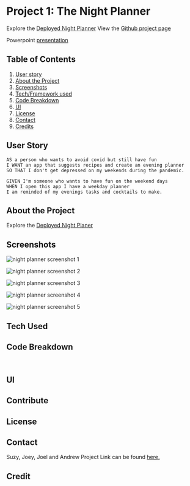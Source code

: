 # Project 1: The Night Planner


Explore the [Deployed Night Planner](https://suzylebel.github.io/BreakoutRoom_17)
View the [Github project page](https://suzylebel.github.io/BreakoutRoom_17/)

Powerpoint [presentation](https://docs.google.com/presentation/d/1kHslFU9VMagozCVwg9CpfOCZM6SEZ5OpI9HsKvekrzk/edit?usp=sharing)


## Table of Contents
1. [User story](#User-story)
2. [About the Project](#About-the-Project)
3. [Screenshots](#Screenshots)
4. [Tech/Framework used](#Tech-Used)
5. [Code Breakdown](Code-Breakdown)
6. [UI](#UI)
7. [License](#License)
8. [Contact](#Contact)
9. [Credits](#Credit)

## User Story

```
AS a person who wants to avoid covid but still have fun
I WANT an app that suggests recipes and create an evening planner
SO THAT I don't get depressed on my weekends during the pandemic.

GIVEN I'm someone who wants to have fun on the weekend days
WHEN I open this app I have a weekday planner
I am reminded of my evenings tasks and cocktails to make.
```


## About the Project

Explore the [Deployed Night Planer](https://suzylebel.github.io/BreakoutRoom_17/)

## Screenshots

![night planner screenshot 1](https://user-images.githubusercontent.com/69170823/96393375-c8a37980-1173-11eb-8d0a-8fb37424e129.png)

![night planner screenshot 2](https://user-images.githubusercontent.com/69170823/96393431-effa4680-1173-11eb-8778-6cabd78db787.png)

![night planner screenshot 3](https://user-images.githubusercontent.com/69170823/96393494-20da7b80-1174-11eb-9527-9c9c5e18a63e.png)

![night planner screenshot 4](https://user-images.githubusercontent.com/69170823/96393525-3e0f4a00-1174-11eb-9ccb-d6d015c16e58.png)

![night planner screenshot 5](https://user-images.githubusercontent.com/69170823/96393601-757df680-1174-11eb-9912-c3851f2beb0e.png)


## Tech Used


## Code Breakdown


![]()

![]()


## UI


## Contribute


## License 

 
## Contact 

Suzy, Joey, Joel and Andrew
Project Link can be found [here.]()

## Credit












